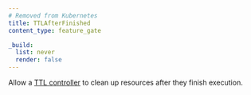 ```yaml
---
# Removed from Kubernetes
title: TTLAfterFinished
content_type: feature_gate

_build:
  list: never
  render: false
---
```

Allow a [TTL controller](/docs/concepts/workloads/controllers/ttlafterfinished/)
to clean up resources after they finish execution.
